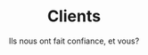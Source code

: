 ---
title: Clients
description: >-
  This is a desc
titre: Nos clients
subtitle: Ils nous ont fait confiance, et vous?
slug: clients
layout: clients
image: /img/contact.jpg
i18nlanguage: en
prive: >-
  #### Privé et publique

  **Services offerts:** Câblage, Fibre optique, Télécom, Audio/Visuel


  Nos clients sont pour nous une opportunité de démontrer notre savoir faire, et nous obligent à relever les défis particuliers à chacun avec rigueur et passion. Plusieurs de nos clients nous font confiance depuis plus de 20 ans.
institution: >-
  #### Institutions d’enseignement

  **Services offerts:** Câblage, Fibre optique, Télécom, Audio/Visuel, Intercommunication


  Toujours soucieux de mettre en place des produits de bonne qualité et une installation du plus haut niveau, nous prenons au sérieux notre devoir envers l’utilisateur.
---